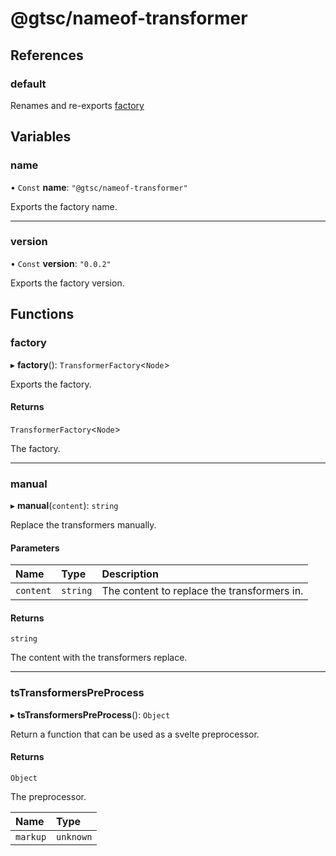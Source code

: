 # @gtsc/nameof-transformer

## References

### default

Renames and re-exports [factory](modules.md#factory)

## Variables

### name

• `Const` **name**: ``"@gtsc/nameof-transformer"``

Exports the factory name.

___

### version

• `Const` **version**: ``"0.0.2"``

Exports the factory version.

## Functions

### factory

▸ **factory**(): `TransformerFactory`\<`Node`\>

Exports the factory.

#### Returns

`TransformerFactory`\<`Node`\>

The factory.

___

### manual

▸ **manual**(`content`): `string`

Replace the transformers manually.

#### Parameters

| Name | Type | Description |
| :------ | :------ | :------ |
| `content` | `string` | The content to replace the transformers in. |

#### Returns

`string`

The content with the transformers replace.

___

### tsTransformersPreProcess

▸ **tsTransformersPreProcess**(): `Object`

Return a function that can be used as a svelte preprocessor.

#### Returns

`Object`

The preprocessor.

| Name | Type |
| :------ | :------ |
| `markup` | `unknown` |
